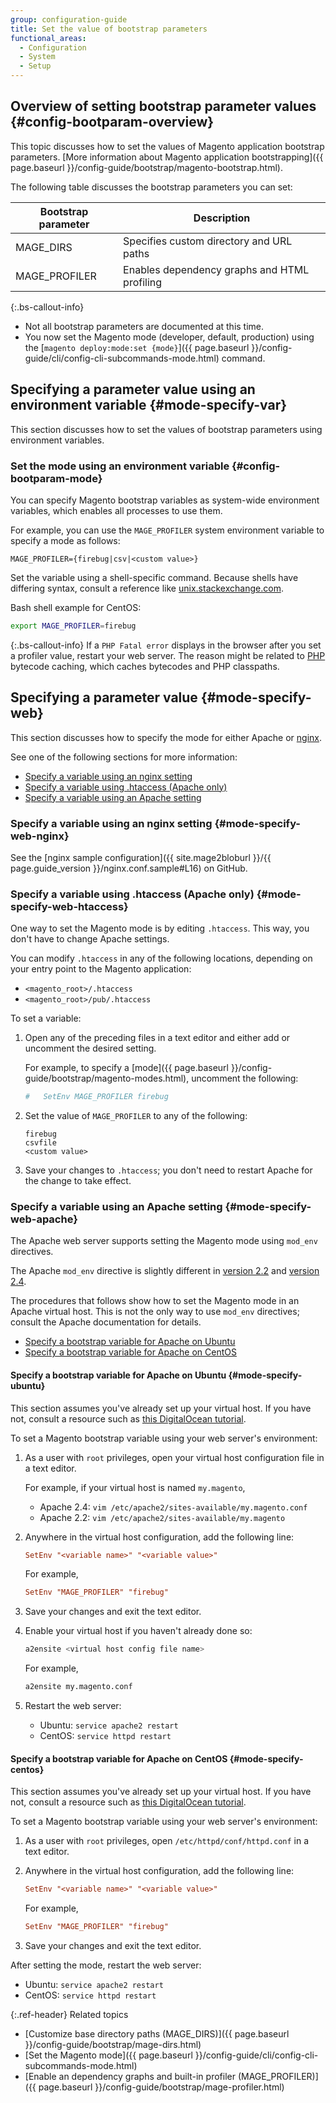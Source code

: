 ```yaml
---
group: configuration-guide
title: Set the value of bootstrap parameters
functional_areas:
  - Configuration
  - System
  - Setup
---
```


## Overview of setting bootstrap parameter values {#config-bootparam-overview}

This topic discusses how to set the values of Magento application bootstrap parameters. [More information about Magento application bootstrapping]({{ page.baseurl }}/config-guide/bootstrap/magento-bootstrap.html).

The following table discusses the bootstrap parameters you can set:

| Bootstrap parameter | Description                                  |
| ------------------- | -------------------------------------------- |
| MAGE_DIRS           | Specifies custom directory and URL paths     |
| MAGE_PROFILER       | Enables dependency graphs and HTML profiling |

{:.bs-callout-info}

*  Not all bootstrap parameters are documented at this time.
*  You now set the Magento mode (developer, default, production) using the [`magento deploy:mode:set {mode}`]({{ page.baseurl }}/config-guide/cli/config-cli-subcommands-mode.html) command.

## Specifying a parameter value using an environment variable {#mode-specify-var}

This section discusses how to set the values of bootstrap parameters using environment variables.

### Set the mode using an environment variable {#config-bootparam-mode}

You can specify Magento bootstrap variables as system-wide environment variables, which enables all processes to use them.

For example, you can use the `MAGE_PROFILER` system environment variable to specify a mode as follows:

```terminal
MAGE_PROFILER={firebug|csv|<custom value>}
```

Set the variable using a shell-specific command. Because shells have differing syntax, consult a reference like [unix.stackexchange.com](https://unix.stackexchange.com/questions/117467/how-to-permanently-set-environmental-variables).

Bash shell example for CentOS:

```bash
export MAGE_PROFILER=firebug
```

{:.bs-callout-info}
If a `PHP Fatal error` displays in the browser after you set a profiler value, restart your web server. The reason might be related to [PHP](https://glossary.magento.com/php) bytecode caching, which caches bytecodes and PHP classpaths.

## Specifying a parameter value {#mode-specify-web}

This section discusses how to specify the mode for either Apache or [nginx](https://glossary.magento.com/nginx).

See one of the following sections for more information:

*  [Specify a variable using an nginx setting](#mode-specify-web-nginx)
*  [Specify a variable using .htaccess (Apache only)](#mode-specify-web-htaccess)
*  [Specify a variable using an Apache setting](#mode-specify-web-apache)

### Specify a variable using an nginx setting {#mode-specify-web-nginx}

See the [nginx sample configuration]({{ site.mage2bloburl }}/{{ page.guide_version }}/nginx.conf.sample#L16) on GitHub.

### Specify a variable using .htaccess (Apache only) {#mode-specify-web-htaccess}

One way to set the Magento mode is by editing `.htaccess`. This way, you don't have to change Apache settings.

You can modify `.htaccess` in any of the following locations, depending on your entry point to the Magento application:

*  `<magento_root>/.htaccess`
*  `<magento_root>/pub/.htaccess`

To set a variable:

1. Open any of the preceding files in a text editor and either add or uncomment the desired setting.

   For example, to specify a [mode]({{ page.baseurl }}/config-guide/bootstrap/magento-modes.html), uncomment the following:

   ```conf
   #   SetEnv MAGE_PROFILER firebug
   ```

1. Set the value of `MAGE_PROFILER` to any of the following:

   ```terminal
   firebug
   csvfile
   <custom value>
   ```

1. Save your changes to `.htaccess`; you don't need to restart Apache for the change to take effect.

### Specify a variable using an Apache setting {#mode-specify-web-apache}

The Apache web server supports setting the Magento mode using `mod_env` directives.

The Apache `mod_env` directive is slightly different in [version 2.2](https://httpd.apache.org/docs/2.2/mod/mod_env.html#setenv) and [version 2.4](https://httpd.apache.org/docs/2.4/mod/mod_env.html#setenv).

The procedures that follows show how to set the Magento mode in an Apache virtual host. This is not the only way to use `mod_env` directives; consult the Apache documentation for details.

*  [Specify a bootstrap variable for Apache on Ubuntu](#mode-specify-ubuntu)
*  [Specify a bootstrap variable for Apache on CentOS](#mode-specify-centos)

#### Specify a bootstrap variable for Apache on Ubuntu {#mode-specify-ubuntu}

This section assumes you've already set up your virtual host. If you have not, consult a resource such as [this DigitalOcean tutorial](https://www.digitalocean.com/community/tutorials/how-to-set-up-apache-virtual-hosts-on-ubuntu-14-04-lts).

To set a Magento bootstrap variable using your web server's environment:

1. As a user with `root` privileges, open your virtual host configuration file in a text editor.

   For example, if your virtual host is named `my.magento`,

   *  Apache 2.4: `vim /etc/apache2/sites-available/my.magento.conf`
   *  Apache 2.2: `vim /etc/apache2/sites-available/my.magento`

1. Anywhere in the virtual host configuration, add the following line:

   ```conf
   SetEnv "<variable name>" "<variable value>"
   ```

   For example,

   ```conf
   SetEnv "MAGE_PROFILER" "firebug"
   ```

1. Save your changes and exit the text editor.
1. Enable your virtual host if you haven't already done so:

   ```bash
   a2ensite <virtual host config file name>
   ```

   For example,

   ```bash
   a2ensite my.magento.conf
   ```

1. Restart the web server:

   *  Ubuntu: `service apache2 restart`
   *  CentOS: `service httpd restart`

#### Specify a bootstrap variable for Apache on CentOS {#mode-specify-centos}

This section assumes you've already set up your virtual host. If you have not, consult a resource such as [this DigitalOcean tutorial](https://www.digitalocean.com/community/tutorials/how-to-set-up-apache-virtual-hosts-on-centos-6).

To set a Magento bootstrap variable using your web server's environment:

1. As a user with `root` privileges, open `/etc/httpd/conf/httpd.conf` in a text editor.

1. Anywhere in the virtual host configuration, add the following line:

   ```conf
   SetEnv "<variable name>" "<variable value>"
   ```

   For example,

   ```conf
   SetEnv "MAGE_PROFILER" "firebug"
   ```

1. Save your changes and exit the text editor.

After setting the mode, restart the web server:

*  Ubuntu: `service apache2 restart`
*  CentOS: `service httpd restart`

{:.ref-header}
Related topics

*  [Customize base directory paths (MAGE_DIRS)]({{ page.baseurl }}/config-guide/bootstrap/mage-dirs.html)
*  [Set the Magento mode]({{ page.baseurl }}/config-guide/cli/config-cli-subcommands-mode.html)
*  [Enable an dependency graphs and built-in profiler (MAGE_PROFILER)]({{ page.baseurl }}/config-guide/bootstrap/mage-profiler.html)
